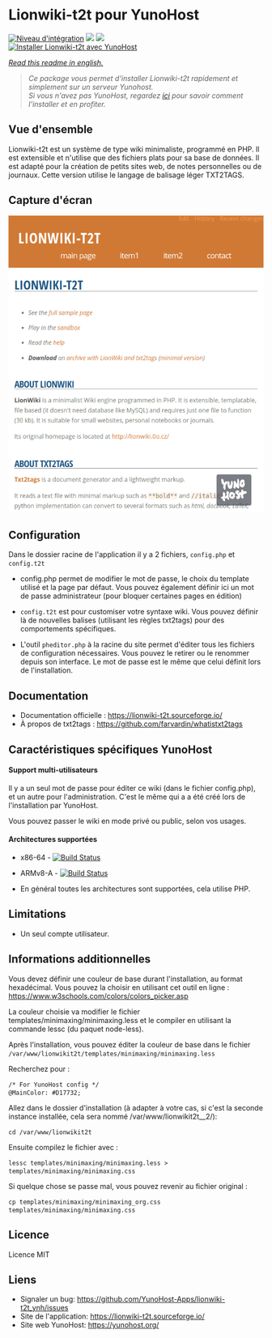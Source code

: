 # Lionwiki-t2t pour YunoHost

[![Niveau d'intégration](https://dash.yunohost.org/integration/lionwiki-t2t.svg)](https://dash.yunohost.org/appci/app/lionwiki-t2t) ![](https://ci-apps.yunohost.org/ci/badges/lionwiki-t2t.status.svg) ![](https://ci-apps.yunohost.org/ci/badges/lionwiki-t2t.maintain.svg)  
[![Installer Lionwiki-t2t avec YunoHost](https://install-app.yunohost.org/install-with-yunohost.png)](https://install-app.yunohost.org/?app=lionwiki-t2t)

*[Read this readme in english.](./README.md)* 

> *Ce package vous permet d'installer Lionwiki-t2t rapidement et simplement sur un serveur Yunohost.  
Si vous n'avez pas YunoHost, regardez [ici](https://yunohost.org/#/install) pour savoir comment l'installer et en profiter.*

## Vue d'ensemble

Lionwiki-t2t est un système de type wiki minimaliste, programmé en PHP. Il est extensible et n'utilise que des fichiers plats pour sa base de données. Il est adapté pour la création de petits sites web, de notes personnelles ou de journaux. Cette version utilise le langage de balisage léger TXT2TAGS.

## Capture d'écran

![](screenshot_lionwikit2t.png)

## Configuration

Dans le dossier racine de l'application il y a 2 fichiers, `config.php` et `config.t2t`

- config.php permet de modifier le mot de passe, le choix du template utilisé et la page par défaut. Vous pouvez également définir ici un mot de passe administrateur (pour bloquer certaines pages en édition)

- `config.t2t` est pour customiser votre syntaxe wiki. Vous pouvez définir là de nouvelles balises (utilisant les règles txt2tags) pour des comportements spécifiques.

- L'outil `pheditor.php` à la racine du site permet d'éditer tous les fichiers de configuration nécessaires. Vous pouvez le retirer ou le renommer depuis son interface. Le mot de passe est le même que celui définit lors de l'installation.

## Documentation

 * Documentation officielle : https://lionwiki-t2t.sourceforge.io/
 * À propos de txt2tags : https://github.com/farvardin/whatistxt2tags

## Caractéristiques spécifiques YunoHost

#### Support multi-utilisateurs

Il y a un seul mot de passe pour éditer ce wiki (dans le fichier config.php), et un autre pour l'administration. C'est le même qui a a été créé lors de l'installation par YunoHost.

Vous pouvez passer le wiki en mode privé ou public, selon vos usages.

#### Architectures supportées

* x86-64 - [![Build Status](https://ci-apps.yunohost.org/ci/logs/lionwikit2t%20%28Apps%29.svg)](https://ci-apps.yunohost.org/ci/apps/lionwikit2t/)
* ARMv8-A - [![Build Status](https://ci-apps-arm.yunohost.org/ci/logs/lionwikit2t%20%28Apps%29.svg)](https://ci-apps-arm.yunohost.org/ci/apps/lionwikit2t/)

* En général toutes les architectures sont supportées, cela utilise PHP.

## Limitations

* Un seul compte utilisateur. 

## Informations additionnelles

Vous devez définir une couleur de base durant l'installation, au format hexadécimal. Vous pouvez la choisir en utilisant cet outil en ligne : https://www.w3schools.com/colors/colors_picker.asp

La couleur choisie va modifier le fichier templates/minimaxing/minimaxing.less et le compiler en utilisant la commande lessc (du paquet node-less).

Après l'installation, vous pouvez éditer la couleur de base dans le fichier `/var/www/lionwikit2t/templates/minimaxing/minimaxing.less` 

Recherchez pour :

```
/* For YunoHost config */
@MainColor: #D17732;
```

Allez dans le dossier d'installation (à adapter à votre cas, si c'est la seconde instance installée, cela sera nommé /var/www/lionwikit2t__2/):

```
cd /var/www/lionwikit2t
```

Ensuite compilez le fichier avec :

```
lessc templates/minimaxing/minimaxing.less > templates/minimaxing/minimaxing.css
```

Si quelque chose se passe mal, vous pouvez revenir au fichier original :

```
cp templates/minimaxing/minimaxing_org.css templates/minimaxing/minimaxing.css
```

## Licence

Licence MIT


## Liens

 * Signaler un bug: https://github.com/YunoHost-Apps/lionwiki-t2t_ynh/issues
 * Site de l'application: https://lionwiki-t2t.sourceforge.io/
 * Site web YunoHost: https://yunohost.org/
